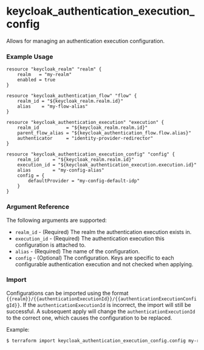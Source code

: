 # keycloak_authentication_execution_config

Allows for managing an authentication execution configuration.

### Example Usage

```hcl
resource "keycloak_realm" "realm" {
	realm   = "my-realm"
	enabled = true
}

resource "keycloak_authentication_flow" "flow" {
	realm_id = "${keycloak_realm.realm.id}"
	alias    = "my-flow-alias"
}

resource "keycloak_authentication_execution" "execution" {
	realm_id          = "${keycloak_realm.realm.id}"
	parent_flow_alias = "${keycloak_authentication_flow.flow.alias}"
	authenticator     = "identity-provider-redirector"
}

resource "keycloak_authentication_execution_config" "config" {
	realm_id     = "${keycloak_realm.realm.id}"
	execution_id = "${keycloak_authentication_execution.execution.id}"
	alias        = "my-config-alias"
	config = {
		defaultProvider = "my-config-default-idp"
	}
}
```

### Argument Reference

The following arguments are supported:

- `realm_id` - (Required) The realm the authentication execution exists in.
- `execution_id` - (Required) The authentication execution this configuration is attached to.
- `alias` - (Required) The name of the configuration.
- `config` - (Optional) The configuration. Keys are specific to each configurable authentication execution and not checked when applying.

### Import

Configurations can be imported using the format `{{realm}}/{{authenticationExecutionId}}/{{authenticationExecutionConfigId}}`.
If the `authenticationExecutionId` is incorrect, the import will still be successful.
A subsequent apply will change the `authenticationExecutionId` to the correct one, which causes the configuration to be replaced.

Example:

```bash
$ terraform import keycloak_authentication_execution_config.config my-realm/be081463-ddbf-4b42-9eff-9c97886f24ff/30559fcf-6fb8-45ea-8c46-2b86f46ebc17
```
